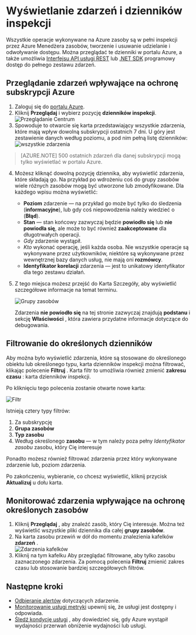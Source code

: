 <properties
    pageTitle="Wyświetlanie zdarzeń i dzienników inspekcji"
    description="Dowiedz się, jak wyświetlić wszystkie zdarzenia, które pojawiają się w subskrypcji usługi Azure."
    authors="rboucher"
    manager="carolz"
    editor=""
    services="monitoring-and-diagnostics"
    documentationCenter="monitoring-and-diagnostics"/>

<tags
    ms.service="monitoring-and-diagnostics"
    ms.workload="na"
    ms.tgt_pltfrm="na"
    ms.devlang="na"
    ms.topic="article"
    ms.date="04/28/2015"
    ms.author="robb"/>

# <a name="view-events-and-audit-logs"></a>Wyświetlanie zdarzeń i dzienników inspekcji

Wszystkie operacje wykonywane na Azure zasoby są w pełni inspekcji przez Azure Menedżera zasobów, tworzenie i usuwanie udzielanie i odwoływanie dostępu. Można przeglądać te dzienniki w portalu Azure, a także umożliwia [Interfejsu API usługi REST](https://msdn.microsoft.com/library/azure/dn931927.aspx) lub [.NET SDK](https://www.nuget.org/packages/Microsoft.Azure.Insights/) programowy dostęp do pełnego zestawu zdarzeń.

## <a name="browse-the-events-impacting-your-azure-subscription"></a>Przeglądanie zdarzeń wpływające na ochronę subskrypcji Azure

1. Zaloguj się do [portalu Azure](https://portal.azure.com/).
2. Kliknij **Przeglądaj** i wybierz pozycję **dzienników inspekcji**.  
    ![Przeglądanie Centrum](./media/insights-debugging-with-events/Insights_Browse.png)
3. Spowoduje to otwarcie się karta przedstawiający wszystkie zdarzenia, które mają wpływ dowolną subskrypcji ostatnich 7 dni. U góry jest zestawienie danych według poziomu, a pod nim pełną listę dzienników:  ![wszystkie zdarzenia](./media/insights-debugging-with-events/Insights_AllEvents.png)

>[AZURE.NOTE] 500 ostatnich zdarzeń dla danej subskrypcji mogą tylko wyświetlać w portalu Azure.

4. Możesz kliknąć dowolną pozycję dziennika, aby wyświetlić zdarzenia, które składają go. Na przykład po wdrożeniu coś do grupy zasobów wiele różnych zasobów mogą być utworzone lub zmodyfikowane. Dla każdego wpisu można wyświetlić:
    * **Poziom** zdarzenie — na przykład go może być tylko do śledzenia (**informacyjne**), lub gdy coś niepowodzenia należy wiedzieć o (**Błąd**).
    * **Stan** — stan końcowy zazwyczaj będzie **powiodło się** lub **nie powiodła się**, ale może to być również **zaakceptowane** dla długotrwałych operacji.
    * *Gdy* zdarzenie wystąpił.
    * *Kto* wykonać operację, jeśli każda osoba. Nie wszystkie operacje są wykonywane przez użytkowników, niektóre są wykonywane przez wewnętrznej bazy danych usług, nie mają oni **rozmówcy**.
    * **Identyfikator korelacji** zdarzenia — jest to unikatowy identyfikator dla tego zestawu działań.

5. Z tego miejsca możesz przejść do Karta Szczegóły, aby wyświetlić szczegółowe informacje na temat terminu.

    ![Grupy zasobów](./media/insights-debugging-with-events/Insights_EventDetails.png)

    Zdarzenia **nie powiodło się** na tej stronie zazwyczaj znajdują **podstanu** i sekcję **Właściwości** , która zawiera przydatne informacje dotyczące do debugowania.

## <a name="filter-to-specific-logs"></a>Filtrowanie do określonych dzienników

Aby można było wyświetlić zdarzenia, które są stosowane do określonego obiektu lub określonego typu, karta dzienników inspekcji można filtrować, klikając polecenie **Filtruj** . Karta filtr to umożliwia również zmienić **zakresu czasu** : karta dzienników inspekcji.

Po kliknięciu tego polecenia zostanie otwarte nowe karta:

![Filtr](./media/insights-debugging-with-events/Insights_EventFilter.png)

Istnieją cztery typy filtrów:

1. Za subskrypcję
2. **Grupa zasobów**
3. **Typ zasobu**
4. Według określonego **zasobu** — w tym należy poza pełny *Identyfikator zasobu* zasobu, który Cię interesuje

Ponadto możesz również filtrować zdarzenia przez który wykonywane zdarzenie lub, poziom zdarzenia.

Po zakończeniu, wybieranie, co chcesz wyświetlić, kliknij przycisk **Aktualizuj** u dołu karta.

## <a name="monitor-events-impacting-specific-resources"></a>Monitorować zdarzenia wpływające na ochronę określonych zasobów

1. Kliknij **Przeglądaj** , aby znaleźć zasób, który Cię interesuje. Można też wyświetlić wszystkie pliki dziennika dla całej **grupy zasobów**.
2. Na karta zasobu przewiń w dół do momentu znalezienia kafelków **zdarzeń** .  
    ![Zdarzenia kafelków](./media/insights-debugging-with-events/Insights_EventsTile.png)
3. Kliknij na tym kafelku Aby przeglądać filtrowane, aby tylko zasobu zaznaczonego zdarzenia. Za pomocą polecenia **Filtruj** zmienić zakres czasu lub stosowanie bardziej szczegółowych filtrów.

## <a name="next-steps"></a>Następne kroki

* [Odbieranie alertów](insights-receive-alert-notifications.md) dotyczących zdarzenie.
* [Monitorowanie usługi metryki](insights-how-to-customize-monitoring.md) upewnij się, że usługi jest dostępny i odpowiada.
* [Śledź kondycję usługi](insights-service-health.md) , aby dowiedzieć się, gdy Azure wystąpił wydajności przerwań obniżenie wydajności lub usługi.  
